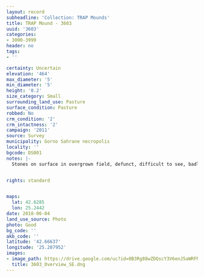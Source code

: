 ```yaml
---
layout: record
subheadline: 'Collection: TRAP Mounds'
title: TRAP Mound - 3603
uuid: '3603'
categories:
- 3000-3999
header: no
tags:
- ''

certainty: Uncertain
elevation: '464'
max_diameter: '5'
min_diameter: '5'
height: '0.2'
size_category: Small
surrounding_land_use: Pasture
surface_condition: Pasture
robbed: No
crm_condition: '2'
crm_intactness: '2'
campaign: '2011'
source: Survey
municipality: Gorno Sahrane necropolis
locality: ''
bgcode: DS001
notes: |-
  Stones on surface in overgrown field, defunct, difficult to see, badly damaged by agricultural activity.


rights: standard


maps:
  lat: 42.6285
  lon: 25.2442
date: 2018-06-04
land_use_source: Photo
photo: Good
bg_code: ''
akb_code: ''
latitude: '42.66637'
longitude: '25.207952'
images:
- image_path: https://drive.google.com/uc?id=0B3Rg88wZDQscY3V6enJ5aWRFN1E
  title: 3603_Overview_SE.dng
---
```

